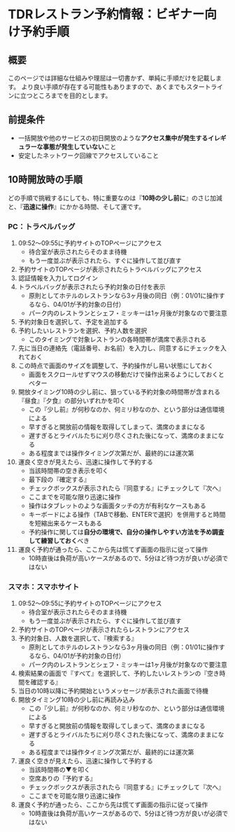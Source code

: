 # TDRレストラン予約情報：ビギナー向け予約手順

## 概要

このページでは詳細な仕組みや理屈は一切書かず、単純に手順だけを記載します。
より良い手順が存在する可能性もありますので、あくまでもスタートラインに立つところまでを目的とします。


## 前提条件

* 一括開放や他のサービスの初日開放のような**アクセス集中が発生するイレギュラーな事態が発生していない**こと
* 安定したネットワーク回線でアクセスしていること


## 10時開放時の手順

どの手順で挑戦するにしても、特に重要なのは『**10時の少し前に**』のさじ加減と、『**迅速に操作**』にかかる時間、そして運です。

### PC：トラベルバッグ

1. 09:52～09:55に予約サイトのTOPページにアクセス
    * 待合室が表示されたらそのまま待機
    * もう一度並ぶが表示されたら、すぐに操作して並び直す
1. 予約サイトのTOPページが表示されたらトラベルバッグにアクセス
1. 認証情報を入力してログイン
1. トラベルバッグが表示されたら予約対象の日付を表示
    * 原則としてホテルのレストランなら3ヶ月後の同日（例：01/01に操作するなら、04/01が予約対象の日付）
    * パーク内のレストランとシェフ・ミッキーは1ヶ月後が対象なので要注意
1. 予約対象日を選択して、予定を追加する
1. 予約したいレストランを選択、予約人数を選択
    * このタイミングで対象レストランの各時間帯が満席で表示される
1. 先に当日の連絡先（電話番号、お名前）を入力し、同意するにチェックを入れておく
1. この時点で画面のサイズを調整して、予約操作がし易い状態にしておく
    * 画面をスクロールせずマウスの移動だけで操作出来るようにしておくとベター
1. 開放タイミング10時の少し前に、狙っている予約対象の時間帯が含まれる『昼食』『夕食』の部分いずれかを叩く
    * この『少し前』が何秒なのか、何ミリ秒なのか、という部分は通信環境による
    * 早すぎると開放前の情報を取得してしまって、満席のままになる
    * 遅すぎるとライバルたちに刈り尽くされた後になって、満席のままになる
    * ある程度までは操作タイミング次第だが、最終的には運次第
1. 運良く空きが見えたら、迅速に操作して予約する
    * 当該時間帯の空き表示を叩く
    * 最下段の『確定する』
    * チェックボックスが表示されたら『同意する』にチェックして『次へ』
    * ここまでを可能な限り迅速に操作
    * 操作はタブレットのような画面タッチの方が有利なケースもある
    * キーボードによる操作（TABで移動、ENTERで選択）を併用すると時間を短縮出来るケースもある
    * 予約操作に関しては**自分の環境で、自分の操作しやすい方法を予め調査して練習しておく**べき
1. 運良く予約が通ったら、ここから先は慌てず画面の指示に従って操作
    * 10時直後は負荷が高いケースがあるので、5分ほど待つ方が良いが必須ではない



### スマホ：スマホサイト

1. 09:52～09:55に予約サイトのTOPページにアクセス
    * 待合室が表示されたらそのまま待機
    * もう一度並ぶが表示されたら、すぐに操作して並び直す
1. 予約サイトのTOPページが表示されたらレストランにアクセス
1. 予約対象日、人数を選択して、『検索する』
    * 原則としてホテルのレストランなら3ヶ月後の同日（例：01/01に操作するなら、04/01が予約対象の日付）
    * パーク内のレストランとシェフ・ミッキーは1ヶ月後が対象なので要注意
1. 検索結果の画面で『すべて』を選択して、予約したいレストランの『空き時間を確認する』
1. 当日の10時以降に予約開始というメッセージが表示された画面で待機
1. 開放タイミング10時の少し前に再読み込み
    * この『少し前』が何秒なのか、何ミリ秒なのか、という部分は通信環境による
    * 早すぎると開放前の情報を取得してしまって、満席のままになる
    * 遅すぎるとライバルたちに刈り尽くされた後になって、満席のままになる
    * ある程度までは操作タイミング次第だが、最終的には運次第
1. 運良く空きが見えたら、迅速に操作して予約する
    * 当該時間帯の▼を叩く
    * 空席ありの『予約する』
    * チェックボックスが表示されたら『同意する』にチェックして『次へ』
    * ここまでを可能な限り迅速に操作
1. 運良く予約が通ったら、ここから先は慌てず画面の指示に従って操作
    * 10時直後は負荷が高いケースがあるので、5分ほど待つ方が良いが必須ではない
